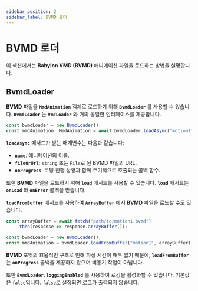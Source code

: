 ```yaml
---
sidebar_position: 2
sidebar_label: BVMD 로더
---
```


# BVMD 로더

이 섹션에서는 **Babylon VMD (BVMD)** 애니메이션 파일을 로드하는 방법을 설명합니다.

## BvmdLoader

**BVMD** 파일을 **`MmdAnimation`** 객체로 로드하기 위해 **`BvmdLoader`** 를 사용할 수 있습니다. **`BvmdLoader`** 는 **`VmdLoader`** 와 거의 동일한 인터페이스를 제공합니다.

```typescript
const bvmdLoader = new BvmdLoader();
const mmdAnimation: MmdAnimation = await bvmdLoader.loadAsync("motion1", "path/to/motion1.bvmd");
```

**`loadAsync`** 메서드가 받는 매개변수는 다음과 같습니다:

- **`name`**: 애니메이션의 이름.
- **`fileOrUrl`**: `string` 또는 `File`로 된 BVMD 파일의 URL.
- **`onProgress`**: 로딩 진행 상황과 함께 주기적으로 호출되는 콜백 함수.

또한 **BVMD** 파일을 로드하기 위해 **`load`** 메서드를 사용할 수 있습니다. **`load`** 메서드는 **`onLoad`** 와 **`onError`** 콜백을 받습니다.

**`loadFromBuffer`** 메서드를 사용하여 **`ArrayBuffer`** 에서 **BVMD** 파일을 로드할 수도 있습니다.

```typescript
const arrayBuffer = await fetch("path/to/motion1.bvmd")
    .then(response => response.arrayBuffer());

const bvmdLoader = new BvmdLoader();
const mmdAnimation = bvmdLoader.loadFromBuffer("motion1", arrayBuffer);
```

**BVMD** 포맷의 효율적인 구조로 인해 파싱 시간이 매우 짧기 때문에, **`loadFromBuffer`** 는 **`onProgress`** 콜백을 제공하지 않으며 비동기 작업이 아닙니다.

또한 **`BvmdLoader.loggingEnabled`** 를 사용하여 로깅을 활성화할 수 있습니다. 기본값은 `false`입니다. `false`로 설정되면 로그가 출력되지 않습니다.
